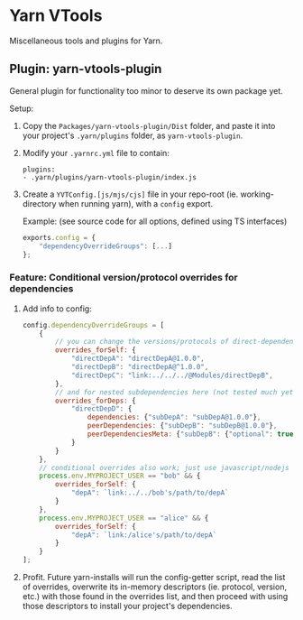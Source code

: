 # Yarn VTools

Miscellaneous tools and plugins for Yarn.

## Plugin: yarn-vtools-plugin

General plugin for functionality too minor to deserve its own package yet.

Setup:
1) Copy the `Packages/yarn-vtools-plugin/Dist` folder, and paste it into your project's `.yarn/plugins` folder, as `yarn-vtools-plugin`.
2) Modify your `.yarnrc.yml` file to contain:
	```
	plugins:
	- .yarn/plugins/yarn-vtools-plugin/index.js
	```
3) Create a `YVTConfig.[js/mjs/cjs]` file in your repo-root (ie. working-directory when running yarn), with a `config` export.

	Example: (see source code for all options, defined using TS interfaces)
	```js
	exports.config = {
		"dependencyOverrideGroups": [...]
	};
	```

### Feature: Conditional version/protocol overrides for dependencies

1) Add info to config:
	```js
	config.dependencyOverrideGroups = [
		{
			// you can change the versions/protocols of direct-dependencies here
			overrides_forSelf: {
				"directDepA": "directDepA@1.0.0",
				"directDepB": "directDepA@^1.0.0",
				"directDepC": "link:../../../@Modules/directDepB",
			},
			// and for nested subdependencies here (not tested much yet)
			overrides_forDeps: {
				"directDepD": {
					dependencies: {"subDepA": "subDepA@1.0.0"},
					peerDependencies: {"subDepB": "subDepB@1.0.0"},
					peerDependenciesMeta: {"subDepB": {"optional": true}}
				}
			}
		},
		// conditional overrides also work; just use javascript/nodejs conditionals like usual
		process.env.MYPROJECT_USER == "bob" && {
			overrides_forSelf: {
				"depA": `link:../../bob's/path/to/depA`
			}
		},
		process.env.MYPROJECT_USER == "alice" && {
			overrides_forSelf: {
				"depA": `link:/alice's/path/to/depA`
			}
		}
	];
	```

2) Profit. Future yarn-installs will run the config-getter script, read the list of overrides, overwrite its in-memory descriptors (ie. protocol, version, etc.) with those found in the overrides list, and then proceed with using those descriptors to install your project's dependencies.